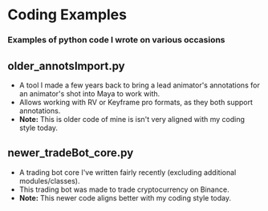# Coding Examples 
### Examples of python code I wrote on various occasions

## older_annotsImport.py
* A tool I made a few years back to bring a lead animator's annotations for an animator's shot into Maya to work with.
* Allows working with RV or Keyframe pro formats, as they both support annotations.
* **Note:** This is older code of mine is isn't very aligned with my coding style today.

## newer_tradeBot_core.py
* A trading bot core I've written fairly recently (excluding additional modules/classes).
* This trading bot was made to trade cryptocurrency on Binance.
* **Note:** This newer code aligns better with my coding style today.
